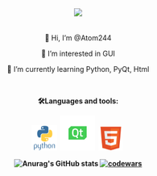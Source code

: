 <div id="header" align="center">
  <img src="https://media.giphy.com/media/IWiAPmq1HS9QZRu8PT/giphy-downsized-large.gif" width="100"/>
</div>

<br>

<p align="center">👋 Hi, I’m @Atom244</p>

<p align="center">👀 I’m interested in GUI</p>

<p align="center">🌱 I’m currently learning Python, PyQt, Html</p>

<div id="header" align="center">
  
  <br>

  <b>🛠Languages and tools:<b>   
  
  <img src="https://github.com/devicons/devicon/blob/master/icons/python/python-original-wordmark.svg" title="Python" alt="Python" width="50" height="50"/>&nbsp;
  <img src="https://github.com/Atom244/icons-for-projects/blob/main/qt1.png" title="Qt" alt="Qt" width="70" height="70" />&nbsp;
  <img src="https://github.com/devicons/devicon/blob/master/icons/html5/html5-original.svg" title="Html" alt="Html" width="48" height="48" />&nbsp;
  



![Anurag's GitHub stats](https://github-readme-stats.vercel.app/api?username=Atom244&theme=dark&hide=stars,issues&show_icons=true)
[![codewars](https://www.codewars.com/users/Atom244/badges/large)](https://www.codewars.com/users/Atom244)  
</div>


 


